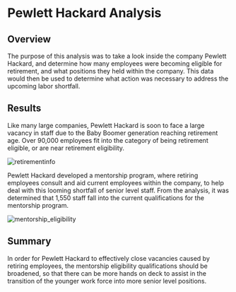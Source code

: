 # Pewlett Hackard Analysis

## Overview

The purpose of this analysis was to take a look inside the company Pewlett Hackard, and determine how many employees were becoming eligible for retirement, and what positions they held within the company. This data would then be used to determine what action was necessary to address the upcoming labor shortfall.

## Results

Like many large companies, Pewlett Hackard is soon to face a large vacancy in staff due to the Baby Boomer generation reaching retirement age. Over 90,000 employees fit into the category of being retirement eligible, or are near retirement eligibility. 

![retirementinfo](https://user-images.githubusercontent.com/77767984/121819391-6c392100-cc52-11eb-8819-59d0619adc73.png)

Pewlett Hackard developed a mentorship program, where retiring employees consult and aid current employees within the company, to help deal with this looming shortfall of senior level staff. From the analysis, it was determined that 1,550 staff fall into the current qualifications for the mentorship program.

![mentorship_eligibility](https://user-images.githubusercontent.com/77767984/121819467-d2be3f00-cc52-11eb-9c21-ad7f4a53bbc3.png)

## Summary

In order for Pewlett Hackard to effectively close vacancies caused by retiring employees, the mentorship eligibility qualifications should be broadened, so that there can be more hands on deck to assist in the transition of the younger work force into more senior level positions.
